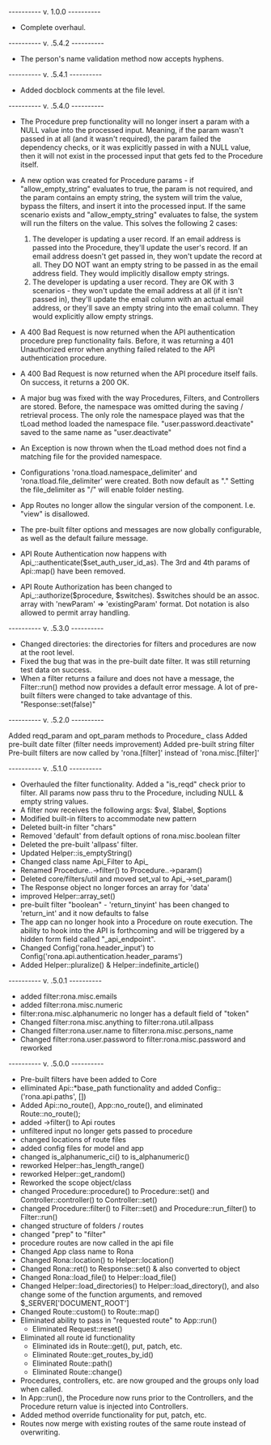 ---------- v. 1.0.0 ----------

- Complete overhaul.

---------- v. .5.4.2 ----------

- The person's name validation method now accepts hyphens.

---------- v. .5.4.1 ----------

- Added docblock comments at the file level.

---------- v. .5.4.0 ----------

- The Procedure prep functionality will no longer insert a param with a NULL value into the processed input. Meaning, if the param wasn't passed in at all (and it wasn't required), the param failed the dependency checks, or it was explicitly passed in with a NULL value, then it will not exist in the processed input that gets fed to the Procedure itself.

- A new option was created for Procedure params - if "allow_empty_string" evaluates to true, the param is not required, and the param contains an empty string, the system will trim the value, bypass the filters, and insert it into the processed input. If the same scenario exists and "allow_empty_string" evaluates to false, the system will run the filters on the value. This solves the following 2 cases:
	1) The developer is updating a user record. If an email address is passed into the Procedure, they'll update the user's record. If an email address doesn't get passed in, they won't update the record at all. They DO NOT want an empty string to be passed in as the email address field. They would implicitly disallow empty strings.
	2) The developer is updating a user record. They are OK with 3 scenarios - they won't update the email address at all (if it isn't passed in), they'll update the email column with an actual email address, or they'll save an empty string into the email column. They would explicitly allow empty strings.

- A 400 Bad Request is now returned when the API authentication procedure prep functionality fails. Before, it was returning a 401 Unauthorized	error when anything failed related to the API authentication procedure.

- A 400 Bad Request is now returned when the API procedure itself fails. On success, it returns a 200 OK.

- A major bug was fixed with the way Procedures, Filters, and Controllers are stored. Before, the namespace was omitted during the saving / retrieval process. The only role the namespace played was that the tLoad method loaded the namespace file. "user.password.deactivate" saved to the same name as "user.deactivate"

- An Exception is now thrown when the tLoad method does not find a matching file for the provided namespace.

- Configurations 'rona.tload.namespace_delimiter' and 'rona.tload.file_delimiter' were created. Both now default as "." Setting the file_delimiter as "/" will enable folder nesting.

- App Routes no longer allow the singular version of the component. I.e. "view" is disallowed.

- The pre-built filter options and messages are now globally configurable, as well as the default failure message.

- API Route Authentication now happens with Api_::authenticate($set_auth_user_id_as). The 3rd and 4th params of Api::map() have been removed.

- API Route Authorization has been changed to Api_::authorize($procedure, $switches). $switches should be an assoc. array with 'newParam' => 'existingParam' format. Dot notation is also allowed to permit array handling.

---------- v. .5.3.0 ----------

- Changed directories: the directories for filters and procedures are now at the root level.
- Fixed the bug that was in the pre-built date filter. It was still returning test data on success.
- When a filter returns a failure and does not have a message, the Filter::run() method now provides a default error message. A lot of pre-built filters were changed to take advantage of this. "Response::set(false)"

---------- v. .5.2.0 ----------

Added reqd_param and opt_param methods to Procedure_ class
Added pre-built date filter (filter needs improvement)
Added pre-built string filter
Pre-built filters are now called by 'rona.[filter]' instead of 'rona.misc.[filter]'

---------- v. .5.1.0 ----------

- Overhauled the filter functionality. Added a "is_reqd" check prior to filter. All params now pass thru to the Procedure, including NULL & empty string values.
- A filter now receives the following args: $val, $label, $options
- Modified built-in filters to accommodate new pattern
- Deleted built-in filter "chars"
- Removed 'default' from default options of rona.misc.boolean filter
- Deleted the pre-built 'allpass' filter.
- Updated Helper::is_emptyString()
- Changed class name Api_Filter to Api_
- Renamed Procedure..->filter() to Procedure..->param()
- Deleted core/filters/util and moved set_val to Api_->set_param()
- The Response object no longer forces an array for 'data'
- improved Helper::array_set()
- pre-built filter "boolean" - 'return_tinyint' has been changed to 'return_int' and it now defaults to false
- The app can no longer hook into a Procedure on route execution. The ability to hook into the API is forthcoming and will be triggered by a hidden form field called "_api_endpoint".
- Changed Config('rona.header_input') to Config('rona.api.authentication.header_params')
- Added Helper::pluralize() & Helper::indefinite_article()

---------- v. .5.0.1 ----------

- added filter:rona.misc.emails
- added filter:rona.misc.numeric
- filter:rona.misc.alphanumeric no longer has a default field of "token"
- Changed filter:rona.misc.anything to filter:rona.util.allpass
- Changed filter:rona.user.name to filter:rona.misc.persons_name
- Changed filter:rona.user.password to filter:rona.misc.password and reworked

---------- v. .5.0.0 ----------

- Pre-built filters have been added to Core
- elliminated Api::*base_path functionality and added Config::('rona.api.paths', [])
- Added Api::no_route(), App::no_route(), and eliminated Route::no_route();
- added ->filter() to Api routes
- unfiltered input no longer gets passed to procedure
- changed locations of route files
- added config files for model and app
- changed is_alphanumeric_ci() to is_alphanumeric()
- reworked Helper::has_length_range()
- reworked Helper::get_random()
- Reworked the scope object/class
- changed Procedure::procedure() to Procedure::set() and Controller::controller() to Controller::set()
- changed Procedure::filter() to Filter::set() and Procedure::run_filter() to Filter::run()
- changed structure of folders / routes
- changed "prep" to "filter"
- procedure routes are now called in the api file
- Changed App class name to Rona
- Changed Rona::location() to Helper::location()
- Changed Rona::ret() to Response::set() & also converted to object
- Changed Rona::load_file() to Helper::load_file()
- Changed Helper::load_directories() to Helper::load_directory(), and also change some of the function arguments, and removed $_SERVER['DOCUMENT_ROOT']
- Changed Route::custom() to Route::map()
- Eliminated ability to pass in "requested route" to App::run()
	- Eliminated Request::reset()
- Eliminated all route id functionality
	- Eliminated ids in Route::get(), put, patch, etc.
	- Eliminated Route::get_routes_by_id()
	- Eliminated Route::path()
	- Eliminated Route::change()
- Procedures, controllers, etc. are now grouped and the groups only load when called.
- In App::run(), the Procedure now runs prior to the Controllers, and the Procedure return value is injected into Controllers.
- Added method override functionality for put, patch, etc.
- Routes now merge with existing routes of the same route instead of overwriting.
